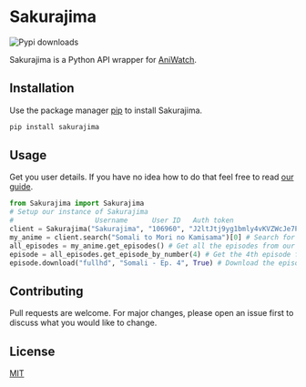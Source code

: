 # Sakurajima

![Pypi downloads](https://img.shields.io/pypi/dm/sakurajima?label=Downloads&style=for-the-badge&logo=python)

Sakurajima is a Python API wrapper for [AniWatch](https://aniwatch.me).

## Installation

Use the package manager [pip](https://pip.pypa.io/en/stable/) to install Sakurajima.

```bash
pip install sakurajima
```

## Usage

Get you user details. If you have no idea how to do that feel free to read [our guide](https://github.com/veselysps/Sakurajima/wiki/How-to-get-username,-user-ID,-authorization-token.).

```python
from Sakurajima import Sakurajima
# Setup our instance of Sakurajima
#                    Username      User ID   Auth token
client = Sakurajima("Sakurajima", "106960", "J2ltJtj9yg1bmly4vKVZWcJe7PKlOF05")
my_anime = client.search("Somali to Mori no Kamisama")[0] # Search for "Somali to Mori no Kamisama" and get the first Anime object in the list
all_episodes = my_anime.get_episodes() # Get all the episodes from our Anime object
episode = all_episodes.get_episode_by_number(4) # Get the 4th episode from our all_episodes object, you can also use all_episodes[3]
episode.download("fullhd", "Somali - Ep. 4", True) # Download the episode in 1080p into "Somali - Ep. 4.mp4" using multiple threads

```

## Contributing

Pull requests are welcome. For major changes, please open an issue first to discuss what you would like to change.

## License

[MIT](https://choosealicense.com/licenses/mit/)
